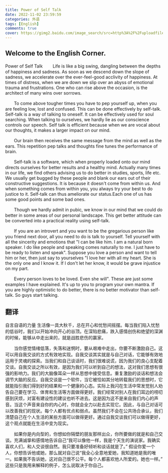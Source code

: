 ```yaml
---
title: Power of Self Talk
date: 2022-11-02 23:59:59
categories: 外语
tags: [English]
comments: true
cover: https://gimg2.baidu.com/image_search/src=http%3A%2F%2Fuploadfile.bizhizu.cn%2Fup%2F30%2Fa9%2F62%2F30a9623da9ed6d9840bf378db09e1063.jpg.source.jpg&refer=http%3A%2F%2Fuploadfile.bizhizu.cn&app=2002&size=f9999,10000&q=a80&n=0&g=0n&fmt=auto?sec=1670056579&t=b5eb52335012e9d354387c9ec38dd92f
---
```


## Welcome to the English Corner.

Power of Self Talk
　　Life is like a big swing, dangling between the depths of happiness and sadness. As soon as we descend down the slope of sadness, we accelerate over the ever-feel-good acclivity of happiness. At times of distress, when we are down we slip over an abyss of emotional trauma and frustrations. One who can rise above the occasion, is the architect of many wins over sorrows.

　　To come above tougher times you have to pep yourself up, when you are feeling low, lost and confused. This can be done effectively by self-talk. Self-talk is a way of talking to oneself. It can be effectively used for soul searching. When talking to ourselves, we hardly lie as our conscience controls our speech. Self talk is efficient because when we are vocal about our thoughts, it makes a larger impact on our mind.

　　Our brain then receives the same message from the mind as well as the ears. This repetition pep talks and thoughts fine tunes the performance of brain.

　　Self-talk is a software, which when properly loaded onto our mind directs ourselves for better results and a healthy mind. Actually many times in our life, we find others advising us to do better in studies, sports, life etc. We usually get bugged by these people and blank our ears out of their constructive suggestions. It is because it doesn't come from within us. And when something comes from within you, you always try your best to do justice to it. Self-talk can thus ameliorate our status.Each one of us has some good points and some bad ones.

　　Though we hardly admit in pubic, we know in our mind that we could do better in some areas of our personal landscape. This get better attitude can be converted into a practical reality using self-talk.

　　If you are an introvert and you want to be the gregarious person like you friend next door, all you need to do is talk to yourself. Tell yourself with all the sincerity and emotions that "I can be like him. I am a natural born speaker. I do like people and speaking comes naturally to me. I just have to be ready to listen and speak". Suppose you love a person and want to tell him or her, then just say to yourselves "I love her with all my heart. She is the only one and I know it. If I don't let her know, it would be grave injustice on my part.

　　Every person loves to be loved. Even she will". These are just some examples I have explained. It's up to you to program your own mantra. If you are highly optimistic to do better, there is no better motivator than self-talk. So guys start talking.


## 翻译

自言自语的力量
生活像一具大秋千，总在开心和忧愁间摇摆。每当我们陷入忧愁的低谷时，我们以开始冲向开心的谷顶。在深陷悲痛，跌入感情创伤和绝望的深渊的时候，能够从中走出来的，就是战胜悲伤的赢家。

　　当你感觉情绪低落，失落和迷惘时，要从艰难中走出，你要不断激励自己。这可以用自我交谈的方式有效地实现。自我交谈其实就是与自己对话，它能够有效地运用于灵魂的探索。当我们和自己谈话时，我们很难说谎，因为我们的良心支配着交谈。自我交谈之所以有效，是因为我们可以听到自己的想法，这对我们思想有很强的影响力。我们的大脑像耳朵一样从思想中接受信息。重复激励的谈话和想法会调节大脑的反应。自我交谈是一个软件，当它被恰如其分地转载我们的思想时，它就能指引我们得到好的结果和一个健康的心态。实际上我闪在生活中常发觉别人劝告自己要在学习、体育和生活等方面做得更好。我们经常对别人在我们耳边的唠叨感到厌烦，对富有建设性的建议也听不进去。这是因为这不是来自我们内心的声音。当这个声音来自你的内心时，你就会全力以赴去实现它。因此，与自己对话可以改善我们的现状。每个人都有优点和弱点。虽然我们不会在公共场合承认，我们清楚自己在个人生活的某些方面可以做得更好。通过自我交谈我们可以做得更好，这个观点就能在生活中变为现实。

　　如果你是内向型的，你想如你隔壁的朋友那样出众，你所要做的就是和自己交谈。充满诚挚和感情地告诉自己“我可以像他一样，我是个天生的演说家。我确实喜欢人们，和人交谈很自然。我只要准备好倾听和谈话就是了。” 假设你爱一个人，你想告诉他或她，那么就对自己说“我全心全意地爱她，我知道她是我的唯一。如果我不告诉她，这对自己很不公平。每个人都喜欢他人所爱的。她也一样。” 这些只是我用来解释的例子，怎么说取决于你自己。


